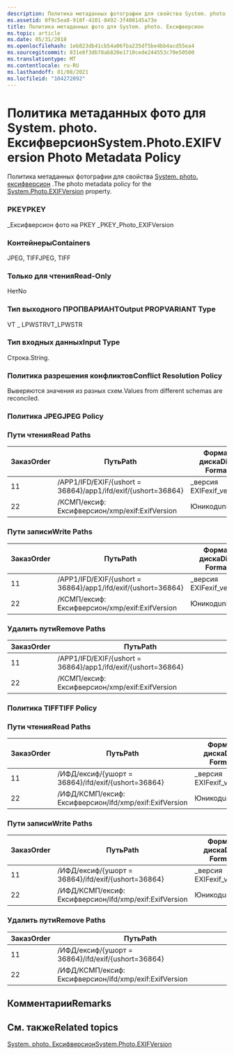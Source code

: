 ```yaml
---
description: Политика метаданных фотографии для свойства System. photo. Ексифверсион.
ms.assetid: 0f9c5ea8-918f-4101-8492-3f408145a73e
title: Политика метаданных фото для System. photo. Ексифверсион
ms.topic: article
ms.date: 05/31/2018
ms.openlocfilehash: 1eb823db41cb54a06fba235df5be4bb4acd55ea4
ms.sourcegitcommit: 831e8f3db78ab820e1710cede244553c70e50500
ms.translationtype: MT
ms.contentlocale: ru-RU
ms.lasthandoff: 01/08/2021
ms.locfileid: "104272092"
---
```

# <a name="systemphotoexifversion-photo-metadata-policy"></a><span data-ttu-id="627e7-103">Политика метаданных фото для System. photo. Ексифверсион</span><span class="sxs-lookup"><span data-stu-id="627e7-103">System.Photo.EXIFVersion Photo Metadata Policy</span></span>

<span data-ttu-id="627e7-104">Политика метаданных фотографии для свойства [System. photo. ексифверсион](../properties/props-system-photo-exifversion.md) .</span><span class="sxs-lookup"><span data-stu-id="627e7-104">The photo metadata policy for the [System.Photo.EXIFVersion](../properties/props-system-photo-exifversion.md) property.</span></span>

### <a name="pkey"></a><span data-ttu-id="627e7-105">PKEY</span><span class="sxs-lookup"><span data-stu-id="627e7-105">PKEY</span></span>

<span data-ttu-id="627e7-106">\_Ексифверсион фото на PKEY \_</span><span class="sxs-lookup"><span data-stu-id="627e7-106">PKEY\_Photo\_EXIFVersion</span></span>

### <a name="containers"></a><span data-ttu-id="627e7-107">Контейнеры</span><span class="sxs-lookup"><span data-stu-id="627e7-107">Containers</span></span>

<span data-ttu-id="627e7-108">JPEG, TIFF</span><span class="sxs-lookup"><span data-stu-id="627e7-108">JPEG, TIFF</span></span>

### <a name="read-only"></a><span data-ttu-id="627e7-109">Только для чтения</span><span class="sxs-lookup"><span data-stu-id="627e7-109">Read-Only</span></span>

<span data-ttu-id="627e7-110">Нет</span><span class="sxs-lookup"><span data-stu-id="627e7-110">No</span></span>

### <a name="output-propvariant-type"></a><span data-ttu-id="627e7-111">Тип выходного ПРОПВАРИАНТ</span><span class="sxs-lookup"><span data-stu-id="627e7-111">Output PROPVARIANT Type</span></span>

<span data-ttu-id="627e7-112">VT \_ LPWSTR</span><span class="sxs-lookup"><span data-stu-id="627e7-112">VT\_LPWSTR</span></span>

### <a name="input-type"></a><span data-ttu-id="627e7-113">Тип входных данных</span><span class="sxs-lookup"><span data-stu-id="627e7-113">Input Type</span></span>

<span data-ttu-id="627e7-114">Строка.</span><span class="sxs-lookup"><span data-stu-id="627e7-114">String.</span></span>

### <a name="conflict-resolution-policy"></a><span data-ttu-id="627e7-115">Политика разрешения конфликтов</span><span class="sxs-lookup"><span data-stu-id="627e7-115">Conflict Resolution Policy</span></span>

<span data-ttu-id="627e7-116">Выверяются значения из разных схем.</span><span class="sxs-lookup"><span data-stu-id="627e7-116">Values from different schemas are reconciled.</span></span>

### <a name="jpeg-policy"></a><span data-ttu-id="627e7-117">Политика JPEG</span><span class="sxs-lookup"><span data-stu-id="627e7-117">JPEG Policy</span></span>

### <a name="read-paths"></a><span data-ttu-id="627e7-118">Пути чтения</span><span class="sxs-lookup"><span data-stu-id="627e7-118">Read Paths</span></span>



| <span data-ttu-id="627e7-119">Заказ</span><span class="sxs-lookup"><span data-stu-id="627e7-119">Order</span></span> | <span data-ttu-id="627e7-120">Путь</span><span class="sxs-lookup"><span data-stu-id="627e7-120">Path</span></span>                          | <span data-ttu-id="627e7-121">Формат диска</span><span class="sxs-lookup"><span data-stu-id="627e7-121">Disk Format</span></span>   |
|-------|-------------------------------|---------------|
| <span data-ttu-id="627e7-122">1</span><span class="sxs-lookup"><span data-stu-id="627e7-122">1</span></span>     | <span data-ttu-id="627e7-123">/APP1/IFD/EXIF/{ushort = 36864}</span><span class="sxs-lookup"><span data-stu-id="627e7-123">/app1/ifd/exif/{ushort=36864}</span></span> | <span data-ttu-id="627e7-124">\_версия EXIF</span><span class="sxs-lookup"><span data-stu-id="627e7-124">exif\_version</span></span> |
| <span data-ttu-id="627e7-125">2</span><span class="sxs-lookup"><span data-stu-id="627e7-125">2</span></span>     | <span data-ttu-id="627e7-126">/КСМП/ексиф: Ексифверсион</span><span class="sxs-lookup"><span data-stu-id="627e7-126">/xmp/exif:ExifVersion</span></span>         | <span data-ttu-id="627e7-127">Юникод</span><span class="sxs-lookup"><span data-stu-id="627e7-127">unicode</span></span>       |



 

### <a name="write-paths"></a><span data-ttu-id="627e7-128">Пути записи</span><span class="sxs-lookup"><span data-stu-id="627e7-128">Write Paths</span></span>



| <span data-ttu-id="627e7-129">Заказ</span><span class="sxs-lookup"><span data-stu-id="627e7-129">Order</span></span> | <span data-ttu-id="627e7-130">Путь</span><span class="sxs-lookup"><span data-stu-id="627e7-130">Path</span></span>                          | <span data-ttu-id="627e7-131">Формат диска</span><span class="sxs-lookup"><span data-stu-id="627e7-131">Disk Format</span></span>   |
|-------|-------------------------------|---------------|
| <span data-ttu-id="627e7-132">1</span><span class="sxs-lookup"><span data-stu-id="627e7-132">1</span></span>     | <span data-ttu-id="627e7-133">/APP1/IFD/EXIF/{ushort = 36864}</span><span class="sxs-lookup"><span data-stu-id="627e7-133">/app1/ifd/exif/{ushort=36864}</span></span> | <span data-ttu-id="627e7-134">\_версия EXIF</span><span class="sxs-lookup"><span data-stu-id="627e7-134">exif\_version</span></span> |
| <span data-ttu-id="627e7-135">2</span><span class="sxs-lookup"><span data-stu-id="627e7-135">2</span></span>     | <span data-ttu-id="627e7-136">/КСМП/ексиф: Ексифверсион</span><span class="sxs-lookup"><span data-stu-id="627e7-136">/xmp/exif:ExifVersion</span></span>         | <span data-ttu-id="627e7-137">Юникод</span><span class="sxs-lookup"><span data-stu-id="627e7-137">unicode</span></span>       |



 

### <a name="remove-paths"></a><span data-ttu-id="627e7-138">Удалить пути</span><span class="sxs-lookup"><span data-stu-id="627e7-138">Remove Paths</span></span>



| <span data-ttu-id="627e7-139">Заказ</span><span class="sxs-lookup"><span data-stu-id="627e7-139">Order</span></span> | <span data-ttu-id="627e7-140">Путь</span><span class="sxs-lookup"><span data-stu-id="627e7-140">Path</span></span>                          |
|-------|-------------------------------|
| <span data-ttu-id="627e7-141">1</span><span class="sxs-lookup"><span data-stu-id="627e7-141">1</span></span>     | <span data-ttu-id="627e7-142">/APP1/IFD/EXIF/{ushort = 36864}</span><span class="sxs-lookup"><span data-stu-id="627e7-142">/app1/ifd/exif/{ushort=36864}</span></span> |
| <span data-ttu-id="627e7-143">2</span><span class="sxs-lookup"><span data-stu-id="627e7-143">2</span></span>     | <span data-ttu-id="627e7-144">/КСМП/ексиф: Ексифверсион</span><span class="sxs-lookup"><span data-stu-id="627e7-144">/xmp/exif:ExifVersion</span></span>         |



 

### <a name="tiff-policy"></a><span data-ttu-id="627e7-145">Политика TIFF</span><span class="sxs-lookup"><span data-stu-id="627e7-145">TIFF Policy</span></span>

### <a name="read-paths"></a><span data-ttu-id="627e7-146">Пути чтения</span><span class="sxs-lookup"><span data-stu-id="627e7-146">Read Paths</span></span>



| <span data-ttu-id="627e7-147">Заказ</span><span class="sxs-lookup"><span data-stu-id="627e7-147">Order</span></span> | <span data-ttu-id="627e7-148">Путь</span><span class="sxs-lookup"><span data-stu-id="627e7-148">Path</span></span>                      | <span data-ttu-id="627e7-149">Формат диска</span><span class="sxs-lookup"><span data-stu-id="627e7-149">Disk Format</span></span>   |
|-------|---------------------------|---------------|
| <span data-ttu-id="627e7-150">1</span><span class="sxs-lookup"><span data-stu-id="627e7-150">1</span></span>     | <span data-ttu-id="627e7-151">/ИФД/ексиф/{ушорт = 36864}</span><span class="sxs-lookup"><span data-stu-id="627e7-151">/ifd/exif/{ushort=36864}</span></span>  | <span data-ttu-id="627e7-152">\_версия EXIF</span><span class="sxs-lookup"><span data-stu-id="627e7-152">exif\_version</span></span> |
| <span data-ttu-id="627e7-153">2</span><span class="sxs-lookup"><span data-stu-id="627e7-153">2</span></span>     | <span data-ttu-id="627e7-154">/ИФД/КСМП/ексиф: Ексифверсион</span><span class="sxs-lookup"><span data-stu-id="627e7-154">/ifd/xmp/exif:ExifVersion</span></span> | <span data-ttu-id="627e7-155">Юникод</span><span class="sxs-lookup"><span data-stu-id="627e7-155">unicode</span></span>       |



 

### <a name="write-paths"></a><span data-ttu-id="627e7-156">Пути записи</span><span class="sxs-lookup"><span data-stu-id="627e7-156">Write Paths</span></span>



| <span data-ttu-id="627e7-157">Заказ</span><span class="sxs-lookup"><span data-stu-id="627e7-157">Order</span></span> | <span data-ttu-id="627e7-158">Путь</span><span class="sxs-lookup"><span data-stu-id="627e7-158">Path</span></span>                      | <span data-ttu-id="627e7-159">Формат диска</span><span class="sxs-lookup"><span data-stu-id="627e7-159">Disk Format</span></span>   |
|-------|---------------------------|---------------|
| <span data-ttu-id="627e7-160">1</span><span class="sxs-lookup"><span data-stu-id="627e7-160">1</span></span>     | <span data-ttu-id="627e7-161">/ИФД/ексиф/{ушорт = 36864}</span><span class="sxs-lookup"><span data-stu-id="627e7-161">/ifd/exif/{ushort=36864}</span></span>  | <span data-ttu-id="627e7-162">\_версия EXIF</span><span class="sxs-lookup"><span data-stu-id="627e7-162">exif\_version</span></span> |
| <span data-ttu-id="627e7-163">2</span><span class="sxs-lookup"><span data-stu-id="627e7-163">2</span></span>     | <span data-ttu-id="627e7-164">/ИФД/КСМП/ексиф: Ексифверсион</span><span class="sxs-lookup"><span data-stu-id="627e7-164">/ifd/xmp/exif:ExifVersion</span></span> | <span data-ttu-id="627e7-165">Юникод</span><span class="sxs-lookup"><span data-stu-id="627e7-165">unicode</span></span>       |



 

### <a name="remove-paths"></a><span data-ttu-id="627e7-166">Удалить пути</span><span class="sxs-lookup"><span data-stu-id="627e7-166">Remove Paths</span></span>



| <span data-ttu-id="627e7-167">Заказ</span><span class="sxs-lookup"><span data-stu-id="627e7-167">Order</span></span> | <span data-ttu-id="627e7-168">Путь</span><span class="sxs-lookup"><span data-stu-id="627e7-168">Path</span></span>                      |
|-------|---------------------------|
| <span data-ttu-id="627e7-169">1</span><span class="sxs-lookup"><span data-stu-id="627e7-169">1</span></span>     | <span data-ttu-id="627e7-170">/ИФД/ексиф/{ушорт = 36864}</span><span class="sxs-lookup"><span data-stu-id="627e7-170">/ifd/exif/{ushort=36864}</span></span>  |
| <span data-ttu-id="627e7-171">2</span><span class="sxs-lookup"><span data-stu-id="627e7-171">2</span></span>     | <span data-ttu-id="627e7-172">/ИФД/КСМП/ексиф: Ексифверсион</span><span class="sxs-lookup"><span data-stu-id="627e7-172">/ifd/xmp/exif:ExifVersion</span></span> |



 

## <a name="remarks"></a><span data-ttu-id="627e7-173">Комментарии</span><span class="sxs-lookup"><span data-stu-id="627e7-173">Remarks</span></span>

## <a name="related-topics"></a><span data-ttu-id="627e7-174">См. также</span><span class="sxs-lookup"><span data-stu-id="627e7-174">Related topics</span></span>

<dl> <dt>

[<span data-ttu-id="627e7-175">System. photo. Ексифверсион</span><span class="sxs-lookup"><span data-stu-id="627e7-175">System.Photo.EXIFVersion</span></span>](../properties/props-system-photo-exifversion.md)
</dt> </dl>

 

 
